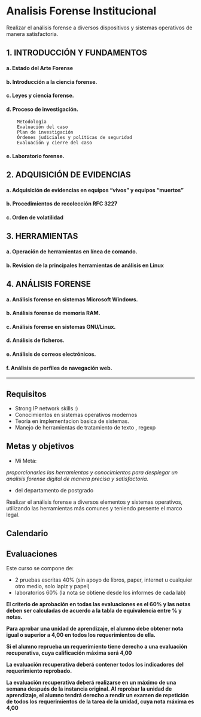 # Analisis Forense Institucional

Realizar el análisis forense a diversos dispositivos y sistemas operativos de manera satisfactoria.

## 1. INTRODUCCIÓN Y FUNDAMENTOS

  #### a. Estado del Arte Forense
  #### b. Introducción a la ciencia forense.
  #### c. Leyes y ciencia forense.
  #### d. Proceso de investigación.
        Metodología
        Evaluación del caso
        Plan de investigación
        Órdenes judiciales y políticas de seguridad
        Evaluación y cierre del caso
 #### e. Laboratorio forense.

## 2. ADQUISICIÓN DE EVIDENCIAS

 #### a. Adquisición de evidencias en equipos “vivos” y equipos “muertos”
 #### b. Procedimientos de recolección RFC 3227
 #### c. Orden de volatilidad

## 3. HERRAMIENTAS

 #### a. Operación de herramientas en línea de comando.
 #### b. Revision de la principales herramientas de análisis en Linux

## 4. ANÁLISIS FORENSE

 #### a. Análisis forense en sistemas Microsoft Windows.
 #### b. Análisis forense de memoria RAM.
 #### c. Análisis forense en sistemas GNU/Linux.
 #### d. Análisis de ficheros.
 #### e. Análisis de correos electrónicos.
 #### f. Análisis de perfiles de navegación web.
 
-------------------------


## Requisitos

* Strong IP network skills :)
* Conocimientos en sistemas operativos modernos
* Teoria en implementacion basica de sistemas.
* Manejo de herramientas de tratamiento de texto , regexp

## Metas y objetivos

* Mi Meta: 

_proporcionarles las herramientas y conocimientos para desplegar un analisis forense digital de manera precisa y satisfactoria._

* del departamento de postgrado

Realizar el análisis forense a diversos elementos y sistemas operativos, utilizando las herramientas más comunes y teniendo presente el marco legal.

## Calendario

## Evaluaciones

Este curso se compone de:

* 2 pruebas escritas 40% (sin apoyo de libros, paper, internet u cualquier otro medio, solo lapiz y papel) 
* laboratorios 60% (la nota se obtiene desde los informes de cada lab)

**El criterio de aprobación en todas las evaluaciones es el 60% y las notas deben ser calculadas de acuerdo a la tabla de equivalencia entre % y notas.**

**Para aprobar una unidad de aprendizaje, el alumno debe obtener nota igual o superior a 4,00 en todos los requerimientos de ella.**

**Si el alumno reprueba un requerimiento tiene derecho a una evaluación recuperativa, cuya calificación máxima será 4,00**

**La evaluación recuperativa deberá contener todos los indicadores del requerimiento reprobado.**

**La evaluación recuperativa deberá realizarse en un máximo de una semana después de la instancia original. Al reprobar la unidad de aprendizaje, el alumno tendrá derecho a rendir un examen de repetición de todos los requerimientos de la tarea de la unidad, cuya nota máxima es 4,00**

